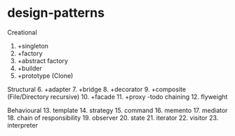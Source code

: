 # design-patterns

Creational 
1. +singleton
2. +factory
3. +abstract factory
4. +builder
5. +prototype (Clone)

Structural
6. +adapter
7. +bridge
8. +decorator
9. +composite (File/Directory recursive)
10. +facade
11. +proxy -todo chaining
12. flyweight

Behavioural
13. template
14. strategy
15. command
16. memento
17. mediator
18. chain of responsibility
19. observer
20. state
21. iterator
22. visitor
23. interpreter


